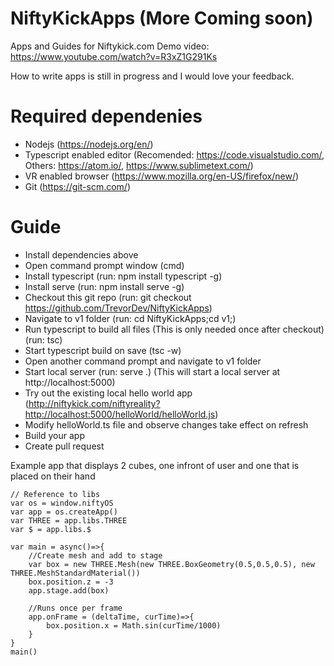 # NiftyKickApps (More Coming soon)
Apps and Guides for Niftykick.com
Demo video: https://www.youtube.com/watch?v=R3xZ1G291Ks

How to write apps is still in progress and I would love your feedback.

# Required dependenies
  - Nodejs (https://nodejs.org/en/)
  - Typescript enabled editor (Recomended: https://code.visualstudio.com/, Others: https://atom.io/, https://www.sublimetext.com/)
  - VR enabled browser (https://www.mozilla.org/en-US/firefox/new/)
  - Git (https://git-scm.com/)

# Guide
  - Install dependencies above
  - Open command prompt window (cmd)
  - Install typescript (run: npm install typescript -g)
  - Install serve (run: npm install serve -g)
  - Checkout this git repo (run: git checkout https://github.com/TrevorDev/NiftyKickApps)
  - Navigate to v1 folder (run: cd NiftyKickApps;cd v1;)
  - Run typescript to build all files (This is only needed once after checkout) (run: tsc)
  - Start typescript build on save (tsc -w)
  - Open another command prompt and navigate to v1 folder
  - Start local server (run: serve .) (This will start a local server at http://localhost:5000)
  - Try out the existing local hello world app (http://niftykick.com/niftyreality?http://localhost:5000/helloWorld/helloWorld.js)
  - Modify helloWorld.ts file and observe changes take effect on refresh
  - Build your app
  - Create pull request

Example app that displays 2 cubes, one infront of user and one that is placed on their hand
```
// Reference to libs
var os = window.niftyOS
var app = os.createApp()
var THREE = app.libs.THREE
var $ = app.libs.$

var main = async()=>{
	//Create mesh and add to stage
	var box = new THREE.Mesh(new THREE.BoxGeometry(0.5,0.5,0.5), new THREE.MeshStandardMaterial())
	box.position.z = -3
	app.stage.add(box)
	
	//Runs once per frame
	app.onFrame = (deltaTime, curTime)=>{
		box.position.x = Math.sin(curTime/1000)
	}
}
main()
```
